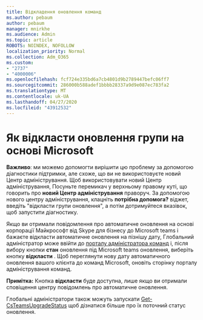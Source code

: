 ```yaml
---
title: Відкладення оновлення команд
ms.author: pebaum
author: pebaum
manager: mnirkhe
ms.audience: Admin
ms.topic: article
ROBOTS: NOINDEX, NOFOLLOW
localization_priority: Normal
ms.collection: Adm_O365
ms.custom:
- "2737"
- "4000006"
ms.openlocfilehash: fcf724e335bd6a7cb4801d9b2789447befc06ff7
ms.sourcegitcommit: 286000b588adef1bbbb28337a9d9e087ec783fa2
ms.translationtype: MT
ms.contentlocale: uk-UA
ms.lasthandoff: 04/27/2020
ms.locfileid: "43912532"
---
```

# <a name="how-to-postpone-the-microsoft-driven-teams-upgrade"></a>Як відкласти оновлення групи на основі Microsoft

**Важливо**: ми можемо допомогти вирішити цю проблему за допомогою діагностики підтримки, але схоже, що ви не використовуєте новий Центр адміністрування. Щоб використовувати новий Центр адміністрування, Посуньте перемикач у верхньому правому куті, що говорить про **новий Центр адміністрування** праворуч. За допомогою нового центру адміністрування, клацніть **потрібна допомога?** віджет, введіть "відкласти групи оновлення", а потім дотримуйтеся вказівок, щоб запустити діагностику.

Якщо ви отримали повідомлення про автоматичне оновлення на основі корпорації Майкрософт від Skype для бізнесу до Microsoft teams і бажаєте відкласти автоматичне оновлення на пізнішу дату, Глобальний адміністратор може ввійти до [порталу адміністратора команд](https://admin.teams.microsoft.com/dashboard) і, після вибору кнопки **стан** оновлення під Microsoft teams оновлення, виберіть кнопку **відкласти** . Щоб переглянути нову дату автоматичного оновлення вашого клієнта до команд Microsoft, оновіть сторінку порталу адміністрування команд.

**Примітка:** Кнопка **відкласти** буде доступна, лише якщо ви отримали сповіщення центру повідомлень про автоматичне оновлення. 

Глобальні адміністратори також можуть запускати [Get-CsTeamsUpgradeStatus](https://docs.microsoft.com/powershell/module/skype/get-csteamsupgradestatus?view=skype-ps) щоб дізнатися більше про їх поточний статус оновлення.
